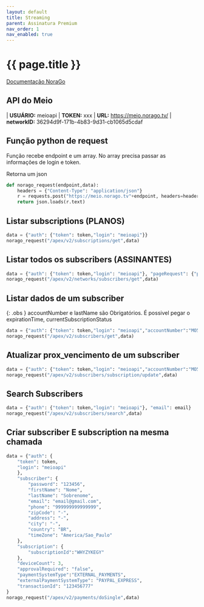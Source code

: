 ```yaml
---
layout: default
title: Streaming
parent: Assinatura Premium
nav_order: 1
nav_enabled: true
---
```


# {{ page.title }}

[Documentação NoraGo](https://setplex.com/developers/overview.html)

## API do Meio

| **USUÁRIO:** meioapi        | **TOKEN:** xxx
| **URL:** https://meio.norago.tv/        | **networkID:** 36294d9f-171b-4b83-9d31-cb1065d5cdaf

## Função python de request
Função recebe endpoint e um array. No array precisa passar as informações de login e token.

Retorna um json

```python
def norago_request(endpoint,data):
    headers = {"Content-Type": "application/json"}
    r = requests.post("https://meio.norago.tv"+endpoint, headers=headers,json=data)
    return json.loads(r.text) 
```

## Listar subscriptions (PLANOS)
```python
data = {"auth": {"token": token,"login": "meioapi"}}
norago_request("/apex/v2/subscriptions/get",data)
```

## Listar todos os subscribers (ASSINANTES)
```python
data = {"auth": {"token": token,"login": "meioapi"}, "pageRequest": {"page": 0,"number": 100}, "networkId": "36294d9f-171b-4b83-9d31-cb1065d5cdaf"}
norago_request("/apex/v2/networks/subscribers/get",data)
```

## Listar dados de um subscriber

{: .obs }
accountNumber e lastName são Obrigatórios.
É possivel pegar o expirationTime, currentSubscriptionStatus


```python
data = {"auth": {"token": token,"login": "meioapi","accountNumber":"MO534335", "lastName": "Lamata"}}
norago_request("/apex/v2/subscribers/get",data)
```
## Atualizar prox_vencimento de um subscriber
```python
data = {"auth": {"token": token,"login": "meioapi","accountNumber":"MO534335", "lastName": "Lamata"}, "activeUntil": "2024-08-21T08:00:00Z"}
norago_request("/apex/v2/subscribers/subscription/update",data)
```

## Search Subscribers
```python
data = {"auth": {"token": token,"login": "meioapi"}, "email": email}
norago_request("/apex/v2/subscribers/search",data)
```

## Criar subscriber E subscription na mesma chamada
```python
data = {"auth": {
	"token": token,
	"login": "meioapi"
	}, 
	"subscriber": {
		"password": "123456", 
		"firstName": "Nome", 
		"lastName": "Sobrenome", 
		"email": "email@gmail.com", 
		"phone": "999999999999999", 
		"zipCode": "-",
		"address": "-",
		"city": "-",
		"country": "BR",
		"timeZone": "America/Sao_Paulo"
	},
	"subscription": {
		"subscriptionId":"WHYZYKEGY"
	},
	"deviceCount": 3, 
	"approvalRequired": "false",
	"paymentSystemType":"EXTERNAL_PAYMENTS", 
	"externalPaymentSystemType": "PAYPAL_EXPRESS", 
	"transactionId": "123456777"
}
norago_request("/apex/v2/payments/doSingle",data)
```